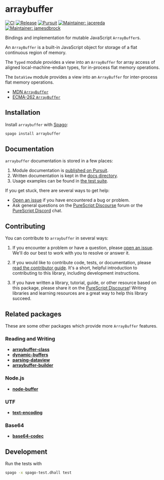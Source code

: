 # arraybuffer

[![CI](https://github.com/purescript-contrib/purescript-arraybuffer/workflows/CI/badge.svg?branch=main)](https://github.com/purescript-contrib/purescript-arraybuffer/actions?query=workflow%3ACI+branch%3Amain)
[![Release](https://img.shields.io/github/release/purescript-contrib/purescript-arraybuffer.svg)](https://github.com/purescript-contrib/purescript-arraybuffer/releases)
[![Pursuit](https://pursuit.purescript.org/packages/purescript-arraybuffer/badge)](https://pursuit.purescript.org/packages/purescript-arraybuffer)
[![Maintainer: jacereda](https://img.shields.io/badge/maintainer-jacereda-teal.svg)](https://github.com/jacereda)
[![Maintainer: jamesdbrock](https://img.shields.io/badge/maintainer-jamesdbrock-teal.svg)](https://github.com/jamesdbrock)


Bindings and implementation for mutable JavaScript `ArrayBuffer`s.

An `ArrayBuffer` is a built-in JavaScript object for storage of a flat continuous
region of memory.

The `Typed` module provides a view into an `ArrayBuffer` for array
access of aligned local-machine-endian types, for in-process flat memory operations.

The `DataView` module provides a view into an `ArrayBuffer` for inter-process
flat memory operations.

* [MDN `ArrayBuffer`](https://developer.mozilla.org/en-US/docs/Web/JavaScript/Reference/Global_Objects/ArrayBuffer)
* [ECMA-262 `ArrayBuffer`](https://tc39.es/ecma262/multipage/structured-data.html#sec-arraybuffer-objects)


## Installation

Install `arraybuffer` with [Spago](https://github.com/purescript/spago):

```sh
spago install arraybuffer
```

## Documentation

`arraybuffer` documentation is stored in a few places:

1. Module documentation is [published on Pursuit](https://pursuit.purescript.org/packages/purescript-arraybuffer).
2. Written documentation is kept in the [docs directory](./docs).
3. Usage examples can be found in [the test suite](./test).

If you get stuck, there are several ways to get help:

- [Open an issue](https://github.com/purescript-contrib/purescript-arraybuffer/issues) if you have encountered a bug or problem.
- Ask general questions on the [PureScript Discourse](https://discourse.purescript.org) forum or the [PureScript Discord](https://purescript.org/chat) chat.

## Contributing

You can contribute to `arraybuffer` in several ways:

1. If you encounter a problem or have a question, please [open an issue](https://github.com/purescript-contrib/purescript-arraybuffer/issues). We'll do our best to work with you to resolve or answer it.

2. If you would like to contribute code, tests, or documentation, please [read the contributor guide](./CONTRIBUTING.md). It's a short, helpful introduction to contributing to this library, including development instructions.

3. If you have written a library, tutorial, guide, or other resource based on this package, please share it on the [PureScript Discourse](https://discourse.purescript.org)! Writing libraries and learning resources are a great way to help this library succeed.

## Related packages

These are some other packages which provide more `ArrayBuffer` features.

### Reading and Writing

* [__arraybuffer-class__](https://pursuit.purescript.org/packages/purescript-arraybuffer-class)
* [__dynamic-buffers__](https://pursuit.purescript.org/packages/purescript-dynamic-buffers)
* [__parsing-dataview__](https://pursuit.purescript.org/packages/purescript-parsing-dataview)
* [__arraybuffer-builder__](https://pursuit.purescript.org/packages/purescript-arraybuffer-builder)

### Node.js

* [__node-buffer__](https://pursuit.purescript.org/packages/purescript-node-buffer)

### UTF

* [__text-encoding__](https://pursuit.purescript.org/packages/purescript-text-encoding)

### Base64

* [__base64-codec__](https://pursuit.purescript.org/packages/purescript-base64-codec)

## Development

Run the tests with

```sh
spago -x spago-test.dhall test
```
